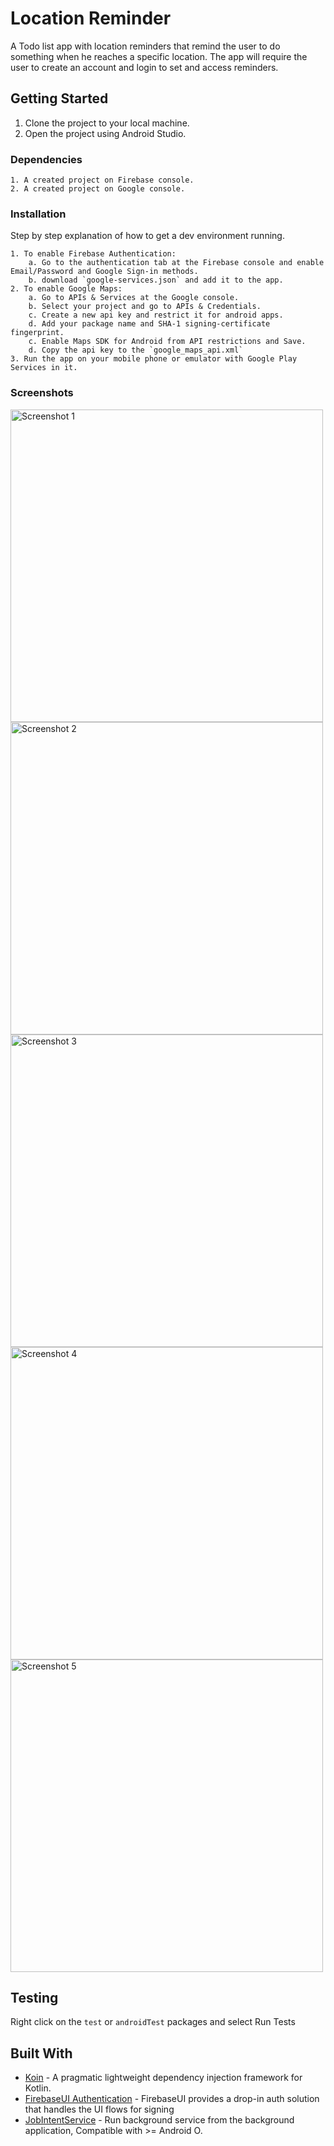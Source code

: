 # Location Reminder

A Todo list app with location reminders that remind the user to do something when he reaches a specific location. The app will require the user to create an account and login to set and access reminders.

## Getting Started

1. Clone the project to your local machine.
2. Open the project using Android Studio.

### Dependencies

```
1. A created project on Firebase console.
2. A created project on Google console.
```

### Installation

Step by step explanation of how to get a dev environment running.

```
1. To enable Firebase Authentication:
    a. Go to the authentication tab at the Firebase console and enable Email/Password and Google Sign-in methods.
    b. download `google-services.json` and add it to the app.
2. To enable Google Maps:
    a. Go to APIs & Services at the Google console.
    b. Select your project and go to APIs & Credentials.
    c. Create a new api key and restrict it for android apps.
    d. Add your package name and SHA-1 signing-certificate fingerprint.
    c. Enable Maps SDK for Android from API restrictions and Save.
    d. Copy the api key to the `google_maps_api.xml`
3. Run the app on your mobile phone or emulator with Google Play Services in it.
```

### Screenshots

<img src="./screenshots/screen_1.png" alt="Screenshot 1" width="500px" height="auto">
<img src="./screenshots/screen_2.png" alt="Screenshot 2" width="500px" height="auto">
<img src="./screenshots/screen_3.png" alt="Screenshot 3" width="500px" height="auto">
<img src="./screenshots/screen_4.png" alt="Screenshot 4" width="500px" height="auto">
<img src="./screenshots/screen_5.png" alt="Screenshot 5" width="500px" height="auto">

## Testing

Right click on the `test` or `androidTest` packages and select Run Tests

## Built With

- [Koin](https://github.com/InsertKoinIO/koin) - A pragmatic lightweight dependency injection framework for Kotlin.
- [FirebaseUI Authentication](https://github.com/firebase/FirebaseUI-Android/blob/master/auth/README.md) - FirebaseUI provides a drop-in auth solution that handles the UI flows for signing
- [JobIntentService](https://developer.android.com/reference/androidx/core/app/JobIntentService) - Run background service from the background application, Compatible with >= Android O.